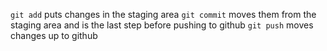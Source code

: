 `git add` puts changes in the staging area
`git commit` moves them from the staging area and is the last step before pushing to github
`git push` moves changes up to github